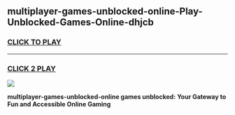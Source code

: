 
## multiplayer-games-unblocked-online-Play-Unblocked-Games-Online-dhjcb
<h3>
<a href="https://premium76.site?title=multiplayer-games-unblocked-online&ref=24A">CLICK TO PLAY</a></h3>
<hr>

<h3>
<a href="https://premium76.site?title=multiplayer-games-unblocked-online&ref=24A">CLICK 2 PLAY</a>
  
</h3>

<a href="https://premium76.site?title=multiplayer-games-unblocked-online&ref=24A"><img src="https://clearcache.store/games.png"></a>


**multiplayer-games-unblocked-online games unblocked: Your Gateway to Fun and Accessible Online Gaming**

